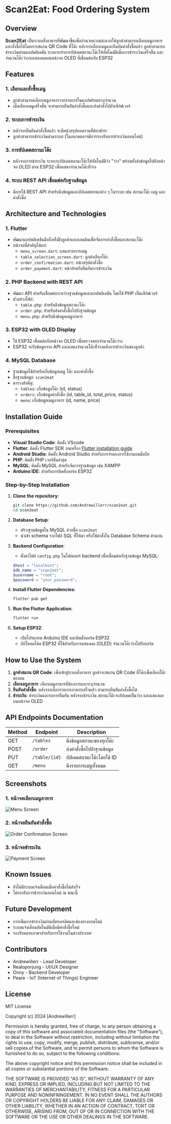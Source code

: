 # Scan2Eat: Food Ordering System

## Overview
**Scan2Eat** เป็นระบบสั่งอาหารที่พัฒนาขึ้นเพื่ออำนวยความสะดวกให้ลูกค้าสามารถเลือกเมนูอาหารและสั่งซื้อได้โดยการสแกน QR Code ที่โต๊ะ หลังจากเลือกเมนูและยืนยันคำสั่งซื้อแล้ว ลูกค้าสามารถชำระเงินผ่านแอปพลิเคชัน ระบบจะทำการอัปเดตสถานะโต๊ะให้อัตโนมัติเมื่อการชำระเงินเสร็จสิ้น และจำนวนโต๊ะว่างจะแสดงผลบนหน้าจอ OLED ที่เชื่อมต่อกับ ESP32

## Features
### 1. เลือกและสั่งซื้อเมนู
- ลูกค้าสามารถเลือกเมนูอาหารจากรายการในแอปพร้อมระบุจำนวน
- เมื่อเลือกเมนูเสร็จสิ้น จะสามารถยืนยันคำสั่งซื้อและส่งคำสั่งไปยังเซิร์ฟเวอร์

### 2. ระบบการชำระเงิน
- หลังจากยืนยันคำสั่งซื้อแล้ว จะมีหน้าสรุปยอดรวมที่ต้องชำระ
- ลูกค้าสามารถชำระเงินผ่านระบบ (ในอนาคตอาจมีการรองรับการชำระเงินออนไลน์)

### 3. การอัปเดตสถานะโต๊ะ
- หลังจากการชำระเงิน ระบบจะอัปเดตสถานะโต๊ะให้อัตโนมัติว่า "ว่าง" พร้อมทั้งส่งข้อมูลไปยังหน้าจอ OLED ผ่าน ESP32 เพื่อแสดงจำนวนโต๊ะที่ว่าง

### 4. ระบบ REST API เชื่อมต่อกับฐานข้อมูล
- มีการใช้ REST API สำหรับดึงข้อมูลและอัปเดตสถานะต่าง ๆ ในระบบ เช่น สถานะโต๊ะ เมนู และคำสั่งซื้อ

## Architecture and Technologies
### **1. Flutter**
- พัฒนาแอปพลิเคชันมือถือทั้งฝั่งลูกค้าและแอดมินเพื่อจัดการคำสั่งซื้อและสถานะโต๊ะ
- หน้าจอที่สำคัญได้แก่:
  - `menu_screen.dart`: แสดงรายการเมนู
  - `table_selection_screen.dart`: ลูกค้าเลือกโต๊ะ
  - `order_confirmation.dart`: หน้าสรุปคำสั่งซื้อ
  - `order_payment.dart`: หน้าสำหรับยืนยันการชำระเงิน

### **2. PHP Backend with REST API**
- พัฒนา API สำหรับเชื่อมต่อระหว่างฐานข้อมูลและแอปพลิเคชัน โดยใช้ PHP เป็นเซิร์ฟเวอร์
- ตัวอย่างไฟล์:
  - `table.php`: สำหรับดึงข้อมูลสถานะโต๊ะ
  - `order.php`: สำหรับส่งคำสั่งซื้อไปยังฐานข้อมูล
  - `menu.php`: สำหรับดึงข้อมูลเมนูอาหาร

### **3. ESP32 with OLED Display**
- ใช้ ESP32 เชื่อมต่อกับหน้าจอ OLED เพื่อตรวจสอบจำนวนโต๊ะว่าง
- ESP32 จะรับข้อมูลจาก API และแสดงจำนวนโต๊ะที่ว่างหลังการชำระเงินของลูกค้า

### **4. MySQL Database**
- ฐานข้อมูลใช้สำหรับเก็บข้อมูลเมนู โต๊ะ และคำสั่งซื้อ
- ชื่อฐานข้อมูล: `scan2eat`
- ตารางสำคัญ:
  - `tables`: เก็บข้อมูลโต๊ะ (id, status)
  - `orders`: เก็บข้อมูลคำสั่งซื้อ (id, table_id, total_price, status)
  - `menu`: เก็บข้อมูลเมนูอาหาร (id, name, price)

## Installation Guide

### Prerequisites
- **Visual Studio Code**: ติดตั้ง VScode 
- **Flutter**: ติดตั้ง Flutter SDK บนเครื่อง [Flutter installation guide](https://docs.flutter.dev/get-started/install)
- **Android Studio**: ติดตั้ง Android Studio สำหรับการจำลองการใช้งานบนมือถือ
- **PHP**: ติดตั้ง PHP เวอร์ชันล่าสุด
- **MySQL**: ติดตั้ง MySQL สำหรับจัดการฐานข้อมูล เช่น XAMPP
- **Arduino IDE**: สำหรับการติดตั้งบอร์ด ESP32

### Step-by-Step Installation

1. **Clone the repository**:
    ```bash
    git clone https://github.com/Andrewillerr/scan2eat.git
    cd scan2eat
    ```

2. **Database Setup**:
   - สร้างฐานข้อมูลใน MySQL ด้วยชื่อ `scan2eat`
   - นำเข้า schema จากไฟล์ SQL ที่ให้มา หรือใช้คำสั่งใน Database Schema ด้านบน

3. **Backend Configuration**:
   - ตั้งค่าไฟล์ `config.php` ในโฟลเดอร์ backend เพื่อเชื่อมต่อกับฐานข้อมูล MySQL:
    ```php
    $host = "localhost";
    $db_name = "scan2eat";
    $username = "root";
    $password = "your_password";
    ```

4. **Install Flutter Dependencies**:
    ```bash
    flutter pub get
    ```

5. **Run the Flutter Application**:
    ```bash
    flutter run
    ```

6. **Setup ESP32**:
   - เปิดโปรแกรม Arduino IDE และติดตั้งบอร์ด ESP32
   - อัปโหลดโค้ด ESP32 ที่ใช้สำหรับการแสดงผล (OLED) จำนวนโต๊ะว่างไปยังบอร์ด

## How to Use the System
1. **ลูกค้าสแกน QR Code**: เพื่อเข้าสู่ระบบสั่งอาหาร ลูกค้าจะสแกน QR Code ที่โต๊ะเพื่อเลือกโต๊ะของตน
2. **เลือกเมนูอาหาร**: เลือกเมนูอาหารที่ต้องการและระบุจำนวน
3. **ยืนยันคำสั่งซื้อ**: หลังจากเลือกรายการอาหารเสร็จแล้ว สามารถยืนยันคำสั่งซื้อได้
4. **ชำระเงิน**: ชำระเงินและรอการยืนยัน หลังจากชำระเงิน สถานะโต๊ะจะอัปเดตเป็นว่าง และแสดงผลบนหน้าจอ OLED

## API Endpoints Documentation

| Method | Endpoint         | Description                        |
|--------|------------------|------------------------------------|
| GET    | `/tables`         | ดึงข้อมูลสถานะของทุกโต๊ะ          |
| POST   | `/order`          | ส่งคำสั่งซื้อไปยังฐานข้อมูล       |
| PUT    | `/table/{id}`     | อัปเดตสถานะโต๊ะโดยใช้ ID         |
| GET    | `/menu`           | ดึงรายการเมนูทั้งหมด             |

## Screenshots
### 1. หน้าจอเลือกเมนูอาหาร
![Menu Screen](screenshots/menu_screen.png)

### 2. หน้าจอยืนยันคำสั่งซื้อ
![Order Confirmation Screen](screenshots/order_confirmation.png)

### 3. หน้าจอชำระเงิน
![Payment Screen](screenshots/payment_screen.png)

## Known Issues
- ยังไม่มีระบบแจ้งเตือนเมื่อคำสั่งซื้อไม่สำเร็จ
- ไม่รองรับการชำระเงินออนไลน์ ณ ขณะนี้

## Future Development
- การเพิ่มการชำระเงินผ่านบัตรเครดิตและช่องทางออนไลน์
- ระบบแจ้งเตือนอัตโนมัติเมื่อมีคำสั่งซื้อใหม่
- รองรับหลายภาษาสำหรับการใช้งานในต่างประเทศ

## Contributors
- Andrewillerr - Lead Developer
- Realoporjung - UI/UX Designer
- Onny - Backend Developer
- Peare - IoT (Internet of Things) Engineer

## License
MIT License

Copyright (c) 2024 [Andrewillerr]

Permission is hereby granted, free of charge, to any person obtaining a copy
of this software and associated documentation files (the "Software"), to deal
in the Software without restriction, including without limitation the rights
to use, copy, modify, merge, publish, distribute, sublicense, and/or sell
copies of the Software, and to permit persons to whom the Software is
furnished to do so, subject to the following conditions:

The above copyright notice and this permission notice shall be included in all
copies or substantial portions of the Software.

THE SOFTWARE IS PROVIDED "AS IS", WITHOUT WARRANTY OF ANY KIND, EXPRESS OR
IMPLIED, INCLUDING BUT NOT LIMITED TO THE WARRANTIES OF MERCHANTABILITY,
FITNESS FOR A PARTICULAR PURPOSE AND NONINFRINGEMENT. IN NO EVENT SHALL THE
AUTHORS OR COPYRIGHT HOLDERS BE LIABLE FOR ANY CLAIM, DAMAGES OR OTHER
LIABILITY, WHETHER IN AN ACTION OF CONTRACT, TORT OR OTHERWISE, ARISING FROM,
OUT OF OR IN CONNECTION WITH THE SOFTWARE OR THE USE OR OTHER DEALINGS IN THE
SOFTWARE.

